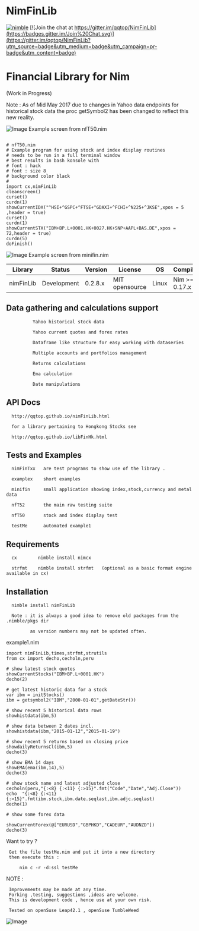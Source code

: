 # NimFinLib

[![nimble](https://raw.githubusercontent.com/yglukhov/nimble-tag/master/nimble.png)](https://github.com/yglukhov/nimble-tag)
[![Join the chat at https://gitter.im/qqtop/NimFinLib](https://badges.gitter.im/Join%20Chat.svg)](https://gitter.im/qqtop/NimFinLib?utm_source=badge&utm_medium=badge&utm_campaign=pr-badge&utm_content=badge)

Financial Library for Nim 
==========================
(Work in Progress)


Note : As of Mid May 2017 due to changes in Yahoo data endpoints for historical stock data
       the proc getSymbol2 has been changed to reflect this new reality.

![Image](http://qqtop.github.io/nfT50.png?raw=true)
Example screen from nfT50.nim


```nimrod        

# nfT50.nim
# Example program for using stock and index display routines
# needs to be run in a full terminal window
# best results in bash konsole with
# font : hack
# font : size 8
# background color black
# 
import cx,nimFinLib
cleanscreen()
curset()
curdn(1)
showCurrentIDX("^HSI+^GSPC+^FTSE+^GDAXI+^FCHI+^N225+^JKSE",xpos = 5 ,header = true)
curset()
curdn(1)
showCurrentSTX("IBM+BP.L+0001.HK+0027.HK+SNP+AAPL+BAS.DE",xpos = 72,header = true)
curdn(5)
doFinish()   

```


![Image](http://qqtop.github.io/minifin1.png?raw=true)
Example screen from minifin.nim



| Library    | Status      | Version | License        | OS     | Compiler       |
|------------|-------------|---------|----------------|--------|----------------|
| nimFinLib  | Development | 0.2.8.x | MIT opensource | Linux  | Nim >= 0.17.x  |




Data gathering and calculations support 
----------------------------------------

              Yahoo historical stock data
              
              Yahoo current quotes and forex rates
              
              Dataframe like structure for easy working with dataseries
              
              Multiple accounts and portfolios management
              
              Returns calculations
              
              Ema calculation
              
              Date manipulations
              
              
              
              
API Docs
--------

      http://qqtop.github.io/nimFinLib.html

      for a library pertaining to Hongkong Stocks see

      http://qqtop.github.io/libFinHk.html
      

Tests and Examples
------------------

      nimFinTxx   are test programs to show use of the library .
      
      examplex    short examples 
      
      minifin     small application showing index,stock,currency and metal data
      
      nfT52       the main raw testing suite
      
      nfT50       stock and index display test
      
      testMe      automated example1      
      

Requirements
------------

            
           
      cx        nimble install nimcx
      
      strfmt    nimble install strfmt   (optional as a basic format engine available in cx)
           
 
Installation 
------------

      nimble install nimFinLib 
      
      Note : it is always a good idea to remove old packages from the .nimble/pkgs dir 
      
             as version numbers may not be updated often. 


example1.nim 


```nimrod         
import nimFinLib,times,strfmt,strutils
from cx import decho,cecholn,peru

# show latest stock quotes
showCurrentStocks("IBM+BP.L+0001.HK")
decho(2)

# get latest historic data for a stock
var ibm = initStocks()
ibm = getsymbol2("IBM","2000-01-01",getDateStr())

# show recent 5 historical data rows
showhistdata(ibm,5)

# show data between 2 dates incl.
showhistdata(ibm,"2015-01-12","2015-01-19")

# show recent 5 returns based on closing price
showdailyReturnsCl(ibm,5)
decho(3)

# show EMA 14 days
showEMA(ema(ibm,14),5)
decho(3)

# show stock name and latest adjusted close
cecholn(peru,"{:<8} {:<11} {:>15}".fmt("Code","Date","Adj.Close"))
echo  "{:<8} {:<11} {:>15}".fmt(ibm.stock,ibm.date.seqlast,ibm.adjc.seqlast)
decho(1)

# show some forex data

showCurrentForex(@["EURUSD","GBPHKD","CADEUR","AUDNZD"])
decho(3)

```


Want to try ? 

     Get the file testMe.nim and put it into a new directory
     then execute this :
              
         nim c -r -d:ssl testMe
       
      
     

NOTE : 
  
     Improvements may be made at any time.              
     Forking ,testing, suggestions ,ideas are welcome.
     This is development code , hence use at your own risk.
     
     Tested on openSuse Leap42.1 , openSuse TumbleWeed
              

![Image](http://qqtop.github.io/qqtop-small.png?raw=true)
